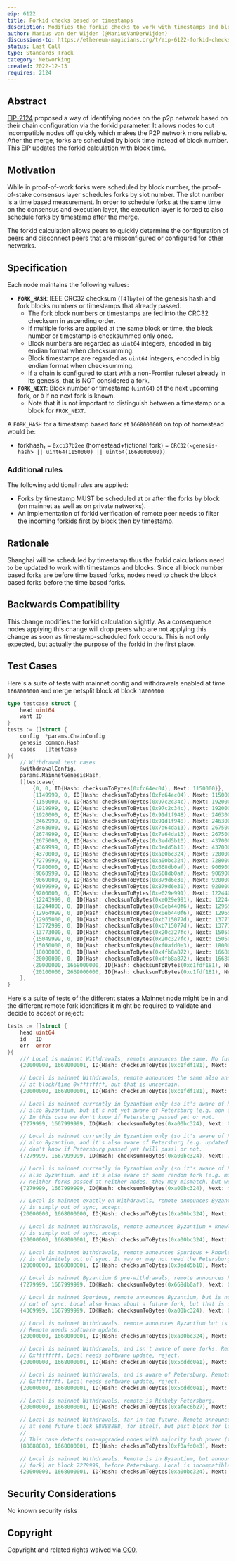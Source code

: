 ```yaml
---
eip: 6122
title: Forkid checks based on timestamps
description: Modifies the forkid checks to work with timestamps and block numbers
author: Marius van der Wijden (@MariusVanDerWijden)
discussions-to: https://ethereum-magicians.org/t/eip-6122-forkid-checks-based-on-timestamps/12130
status: Last Call
type: Standards Track
category: Networking
created: 2022-12-13
requires: 2124
---
```


## Abstract

[EIP-2124](./eip-2124.md) proposed a way of identifying nodes on the p2p network based on their chain configuration via the forkid parameter. 
It allows nodes to cut incompatible nodes off quickly which makes the P2P network more reliable.
After the merge, forks are scheduled by block time instead of block number. This EIP updates the forkid calculation with block time.

## Motivation

While in proof-of-work forks were scheduled by block number, the proof-of-stake consensus layer schedules forks by slot number. The slot number is a time based measurement. In order to schedule forks at the same time on the consensus and execution layer, the execution layer is forced to also schedule forks by timestamp after the merge.

The forkid calculation allows peers to quickly determine the configuration of peers and disconnect peers that are misconfigured or configured for other networks.

## Specification

Each node maintains the following values:

- **`FORK_HASH`**: IEEE CRC32 checksum (`[4]byte`) of the genesis hash and fork blocks numbers or timestamps that already passed.
  - The fork block numbers or timestamps are fed into the CRC32 checksum in ascending order.
  - If multiple forks are applied at the same block or time, the block number or timestamp is checksummed only once.
  - Block numbers are regarded as `uint64` integers, encoded in big endian format when checksumming.
  - Block timestamps are regarded as `uint64` integers, encoded in big endian format when checksumming.
  - If a chain is configured to start with a non-Frontier ruleset already in its genesis, that is NOT considered a fork.
- **`FORK_NEXT`**: Block number or timestamp (`uint64`) of the next upcoming fork, or `0` if no next fork is known.
  - Note that it is not important to distinguish between a timestamp or a block for `FROK_NEXT`.

A `FORK_HASH` for a timestamp based fork at `1668000000` on top of homestead would be:

- forkhash₁ = `0xcb37b2ee` (homestead+fictional fork) = `CRC32(<genesis-hash> || uint64(1150000) || uint64(1668000000))`

### Additional rules

The following additional rules are applied:

- Forks by timestamp MUST be scheduled at or after the forks by block (on mainnet as well as on private networks).
- An implementation of forkid verification of remote peer needs to filter the incoming forkids first by block then by timestamp.

## Rationale

Shanghai will be scheduled by timestamp thus the forkid calculations need to be updated to work with timestamps and blocks.
Since all block number based forks are before time based forks, nodes need to check the block based forks before the time based forks.

## Backwards Compatibility

This change modifies the forkid calculation slightly. 
As a consequence nodes applying this change will drop peers who are not applying this change as soon as timestamp-scheduled fork occurs.
This is not only expected, but actually the purpose of the forkid in the first place.

## Test Cases

Here's a suite of tests with mainnet config and withdrawals enabled at time `1668000000` and merge netsplit block at block `18000000`

```go
type testcase struct {
	head uint64
	want ID
}
tests := []struct {
	config  *params.ChainConfig
	genesis common.Hash
	cases   []testcase
}{
	// Withdrawal test cases
	&withdrawalConfig,
	params.MainnetGenesisHash,
	[]testcase{
		{0, 0, ID{Hash: checksumToBytes(0xfc64ec04), Next: 1150000}},           // Unsynced
		{1149999, 0, ID{Hash: checksumToBytes(0xfc64ec04), Next: 1150000}},     // Last Frontier block
		{1150000, 0, ID{Hash: checksumToBytes(0x97c2c34c), Next: 1920000}},     // First Homestead block
		{1919999, 0, ID{Hash: checksumToBytes(0x97c2c34c), Next: 1920000}},     // Last Homestead block
		{1920000, 0, ID{Hash: checksumToBytes(0x91d1f948), Next: 2463000}},     // First DAO block
		{2462999, 0, ID{Hash: checksumToBytes(0x91d1f948), Next: 2463000}},     // Last DAO block
		{2463000, 0, ID{Hash: checksumToBytes(0x7a64da13), Next: 2675000}},     // First Tangerine block
		{2674999, 0, ID{Hash: checksumToBytes(0x7a64da13), Next: 2675000}},     // Last Tangerine block
		{2675000, 0, ID{Hash: checksumToBytes(0x3edd5b10), Next: 4370000}},     // First Spurious block
		{4369999, 0, ID{Hash: checksumToBytes(0x3edd5b10), Next: 4370000}},     // Last Spurious block
		{4370000, 0, ID{Hash: checksumToBytes(0xa00bc324), Next: 7280000}},     // First Byzantium block
		{7279999, 0, ID{Hash: checksumToBytes(0xa00bc324), Next: 7280000}},     // Last Byzantium block
		{7280000, 0, ID{Hash: checksumToBytes(0x668db0af), Next: 9069000}},     // First and last Constantinople, first Petersburg block
		{9068999, 0, ID{Hash: checksumToBytes(0x668db0af), Next: 9069000}},     // Last Petersburg block
		{9069000, 0, ID{Hash: checksumToBytes(0x879d6e30), Next: 9200000}},     // First Istanbul and first Muir Glacier block
		{9199999, 0, ID{Hash: checksumToBytes(0x879d6e30), Next: 9200000}},     // Last Istanbul and first Muir Glacier block
		{9200000, 0, ID{Hash: checksumToBytes(0xe029e991), Next: 12244000}},    // First Muir Glacier block
		{12243999, 0, ID{Hash: checksumToBytes(0xe029e991), Next: 12244000}},   // Last Muir Glacier block
		{12244000, 0, ID{Hash: checksumToBytes(0x0eb440f6), Next: 12965000}},   // First Berlin block
		{12964999, 0, ID{Hash: checksumToBytes(0x0eb440f6), Next: 12965000}},   // Last Berlin block
		{12965000, 0, ID{Hash: checksumToBytes(0xb715077d), Next: 13773000}},   // First London block
		{13772999, 0, ID{Hash: checksumToBytes(0xb715077d), Next: 13773000}},   // Last London block
		{13773000, 0, ID{Hash: checksumToBytes(0x20c327fc), Next: 15050000}},   // First Arrow Glacier block
		{15049999, 0, ID{Hash: checksumToBytes(0x20c327fc), Next: 15050000}},   // Last Arrow Glacier block
		{15050000, 0, ID{Hash: checksumToBytes(0xf0afd0e3), Next: 18000000}},   // First Gray Glacier block
		{18000000, 0, ID{Hash: checksumToBytes(0x4fb8a872), Next: 1668000000}}, // First Merge Start block
		{20000000, 0, ID{Hash: checksumToBytes(0x4fb8a872), Next: 1668000000}}, // Last Merge Start block
		{20000000, 1668000000, ID{Hash: checksumToBytes(0xc1fdf181), Next: 0}}, // First Shanghai block
		{20100000, 2669000000, ID{Hash: checksumToBytes(0xc1fdf181), Next: 0}}, // Future Shanghai block
	},
}
```

 Here's a suite of tests of the different states a Mainnet node might be in and the different remote fork identifiers it might be required to validate and decide to accept or reject:

```go
tests := []struct {
	head uint64
	id   ID
	err  error
}{
	/// Local is mainnet Withdrawals, remote announces the same. No future fork is announced.
	{20000000, 1668000001, ID{Hash: checksumToBytes(0xc1fdf181), Next: 0}, nil},

	// Local is mainnet Withdrawals, remote announces the same also announces a next fork
	// at block/time 0xffffffff, but that is uncertain.
	{20000000, 1668000001, ID{Hash: checksumToBytes(0xc1fdf181), Next: math.MaxUint64}, nil},

	// Local is mainnet currently in Byzantium only (so it's aware of Petersburg & Withdrawals), remote announces
	// also Byzantium, but it's not yet aware of Petersburg (e.g. non updated node before the fork).
	// In this case we don't know if Petersburg passed yet or not.
	{7279999, 1667999999, ID{Hash: checksumToBytes(0xa00bc324), Next: 0}, nil},

	// Local is mainnet currently in Byzantium only (so it's aware of Petersburg & Withdrawals), remote announces
	// also Byzantium, and it's also aware of Petersburg (e.g. updated node before the fork). We
	// don't know if Petersburg passed yet (will pass) or not.
	{7279999, 1667999999, ID{Hash: checksumToBytes(0xa00bc324), Next: 7280000}, nil},

	// Local is mainnet currently in Byzantium only (so it's aware of Petersburg & Withdrawals), remote announces
	// also Byzantium, and it's also aware of some random fork (e.g. misconfigured Petersburg). As
	// neither forks passed at neither nodes, they may mismatch, but we still connect for now.
	{7279999, 1667999999, ID{Hash: checksumToBytes(0xa00bc324), Next: math.MaxUint64}, nil},

	// Local is mainnet exactly on Withdrawals, remote announces Byzantium + knowledge about Petersburg. Remote
	// is simply out of sync, accept.
	{20000000, 1668000000, ID{Hash: checksumToBytes(0xa00bc324), Next: 7280000}, nil},

	// Local is mainnet Withdrawals, remote announces Byzantium + knowledge about Petersburg. Remote
	// is simply out of sync, accept.
	{20000000, 1668000001, ID{Hash: checksumToBytes(0xa00bc324), Next: 7280000}, nil},

	// Local is mainnet Withdrawals, remote announces Spurious + knowledge about Byzantium. Remote
	// is definitely out of sync. It may or may not need the Petersburg update, we don't know yet.
	{20000000, 1668000001, ID{Hash: checksumToBytes(0x3edd5b10), Next: 4370000}, nil},

	// Local is mainnet Byzantium & pre-withdrawals, remote announces Petersburg. Local is out of sync, accept.
	{7279999, 1667999999, ID{Hash: checksumToBytes(0x668db0af), Next: 0}, nil},

	// Local is mainnet Spurious, remote announces Byzantium, but is not aware of Petersburg. Local
	// out of sync. Local also knows about a future fork, but that is uncertain yet.
	{4369999, 1667999999, ID{Hash: checksumToBytes(0xa00bc324), Next: 0}, nil},

	// Local is mainnet Withdrawals. remote announces Byzantium but is not aware of further forks.
	// Remote needs software update.
	{20000000, 1668000001, ID{Hash: checksumToBytes(0xa00bc324), Next: 0}, ErrRemoteStale},

	// Local is mainnet Withdrawals, and isn't aware of more forks. Remote announces Petersburg +
	// 0xffffffff. Local needs software update, reject.
	{20000000, 1668000001, ID{Hash: checksumToBytes(0x5cddc0e1), Next: 0}, ErrLocalIncompatibleOrStale},

	// Local is mainnet Withdrawals, and is aware of Petersburg. Remote announces Petersburg +
	// 0xffffffff. Local needs software update, reject.
	{20000000, 1668000001, ID{Hash: checksumToBytes(0x5cddc0e1), Next: 0}, ErrLocalIncompatibleOrStale},

	// Local is mainnet Withdrawals, remote is Rinkeby Petersburg.
	{20000000, 1668000001, ID{Hash: checksumToBytes(0xafec6b27), Next: 0}, ErrLocalIncompatibleOrStale},

	// Local is mainnet Withdrawals, far in the future. Remote announces Gopherium (non existing fork)
	// at some future block 88888888, for itself, but past block for local. Local is incompatible.
	//
	// This case detects non-upgraded nodes with majority hash power (typical Ropsten mess).
	{88888888, 1668000001, ID{Hash: checksumToBytes(0xf0afd0e3), Next: 88888888}, ErrRemoteStale},

	// Local is mainnet Withdrawals. Remote is in Byzantium, but announces Gopherium (non existing
	// fork) at block 7279999, before Petersburg. Local is incompatible.
	{20000000, 1668000001, ID{Hash: checksumToBytes(0xa00bc324), Next: 7279999}, ErrRemoteStale},
```

## Security Considerations 

No known security risks

## Copyright

Copyright and related rights waived via [CC0](../LICENSE.md).
